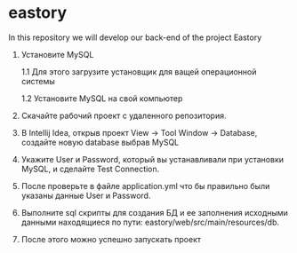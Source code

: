 # eastory
In this repository we will develop our back-end of the project Eastory

1. Установите MySQL

    1.1 Для этого загрузите установщик для ващей операционной системы
  
   1.2 Установите MySQL на свой компьютер  
  
2. Скачайте рабочий проект с удаленного репозитория.

3. В Intellij Idea, открыв проект View -> Tool Window -> Database, создайте новую database выбрав MySQL

4. Укажите User и Password, который вы устанавливали при установки MySQL, и сделайте Test Connection.

5. После проверьте в файле application.yml что бы правильно были указаны данные User и Password.

6. Выполните sql скрипты для создания БД и ее заполнения исходными данными находящиеся по пути: eastory/web/src/main/resources/db.

7. После этого можно успешно запускать проект
